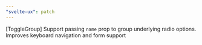 ```yaml
---
"svelte-ux": patch
---
```


[ToggleGroup] Support passing `name` prop to group underlying radio options. Improves keyboard navigation and form support
